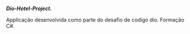 ***Dio-Hotel-Project.***

Applicação desenvolvida como parte do desafio de codigo dio. Formação C#.
